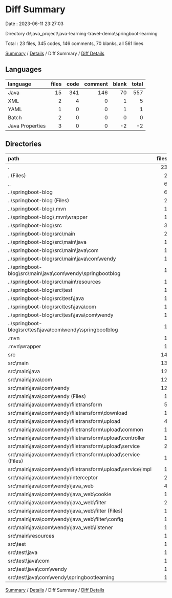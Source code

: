 # Diff Summary

Date : 2023-06-11 23:27:03

Directory d:\\java_project\\java-learning-travel-demo\\springboot-learning

Total : 23 files,  345 codes, 146 comments, 70 blanks, all 561 lines

[Summary](results.md) / [Details](details.md) / Diff Summary / [Diff Details](diff-details.md)

## Languages
| language | files | code | comment | blank | total |
| :--- | ---: | ---: | ---: | ---: | ---: |
| Java | 15 | 341 | 146 | 70 | 557 |
| XML | 2 | 4 | 0 | 1 | 5 |
| YAML | 1 | 0 | 0 | 1 | 1 |
| Batch | 2 | 0 | 0 | 0 | 0 |
| Java Properties | 3 | 0 | 0 | -2 | -2 |

## Directories
| path | files | code | comment | blank | total |
| :--- | ---: | ---: | ---: | ---: | ---: |
| . | 23 | 345 | 146 | 70 | 561 |
| . (Files) | 2 | 144 | 51 | 41 | 236 |
| .. | 6 | -160 | -67 | -53 | -280 |
| ..\\springboot-blog | 6 | -160 | -67 | -53 | -280 |
| ..\\springboot-blog (Files) | 2 | -140 | -51 | -40 | -231 |
| ..\\springboot-blog\\.mvn | 1 | -2 | -16 | -1 | -19 |
| ..\\springboot-blog\\.mvn\\wrapper | 1 | -2 | -16 | -1 | -19 |
| ..\\springboot-blog\\src | 3 | -18 | 0 | -12 | -30 |
| ..\\springboot-blog\\src\\main | 2 | -9 | 0 | -7 | -16 |
| ..\\springboot-blog\\src\\main\\java | 1 | -9 | 0 | -5 | -14 |
| ..\\springboot-blog\\src\\main\\java\\com | 1 | -9 | 0 | -5 | -14 |
| ..\\springboot-blog\\src\\main\\java\\com\\wendy | 1 | -9 | 0 | -5 | -14 |
| ..\\springboot-blog\\src\\main\\java\\com\\wendy\\springbootblog | 1 | -9 | 0 | -5 | -14 |
| ..\\springboot-blog\\src\\main\\resources | 1 | 0 | 0 | -2 | -2 |
| ..\\springboot-blog\\src\\test | 1 | -9 | 0 | -5 | -14 |
| ..\\springboot-blog\\src\\test\\java | 1 | -9 | 0 | -5 | -14 |
| ..\\springboot-blog\\src\\test\\java\\com | 1 | -9 | 0 | -5 | -14 |
| ..\\springboot-blog\\src\\test\\java\\com\\wendy | 1 | -9 | 0 | -5 | -14 |
| ..\\springboot-blog\\src\\test\\java\\com\\wendy\\springbootblog | 1 | -9 | 0 | -5 | -14 |
| .mvn | 1 | 2 | 16 | 1 | 19 |
| .mvn\\wrapper | 1 | 2 | 16 | 1 | 19 |
| src | 14 | 359 | 146 | 81 | 586 |
| src\\main | 13 | 350 | 146 | 76 | 572 |
| src\\main\\java | 12 | 350 | 146 | 75 | 571 |
| src\\main\\java\\com | 12 | 350 | 146 | 75 | 571 |
| src\\main\\java\\com\\wendy | 12 | 350 | 146 | 75 | 571 |
| src\\main\\java\\com\\wendy (Files) | 1 | 9 | 0 | 5 | 14 |
| src\\main\\java\\com\\wendy\\filetransform | 5 | 216 | 62 | 36 | 314 |
| src\\main\\java\\com\\wendy\\filetransform\\download | 1 | 72 | 22 | 8 | 102 |
| src\\main\\java\\com\\wendy\\filetransform\\upload | 4 | 144 | 40 | 28 | 212 |
| src\\main\\java\\com\\wendy\\filetransform\\upload\\common | 1 | 19 | 6 | 9 | 34 |
| src\\main\\java\\com\\wendy\\filetransform\\upload\\controller | 1 | 34 | 6 | 6 | 46 |
| src\\main\\java\\com\\wendy\\filetransform\\upload\\service | 2 | 91 | 28 | 13 | 132 |
| src\\main\\java\\com\\wendy\\filetransform\\upload\\service (Files) | 1 | 8 | 18 | 4 | 30 |
| src\\main\\java\\com\\wendy\\filetransform\\upload\\service\\impl | 1 | 83 | 10 | 9 | 102 |
| src\\main\\java\\com\\wendy\\interceptor | 2 | 36 | 35 | 13 | 84 |
| src\\main\\java\\com\\wendy\\java_web | 4 | 89 | 49 | 21 | 159 |
| src\\main\\java\\com\\wendy\\java_web\\cookie | 1 | 50 | 21 | 6 | 77 |
| src\\main\\java\\com\\wendy\\java_web\\filter | 2 | 36 | 22 | 13 | 71 |
| src\\main\\java\\com\\wendy\\java_web\\filter (Files) | 1 | 26 | 9 | 7 | 42 |
| src\\main\\java\\com\\wendy\\java_web\\filter\\config | 1 | 10 | 13 | 6 | 29 |
| src\\main\\java\\com\\wendy\\java_web\\listener | 1 | 3 | 6 | 2 | 11 |
| src\\main\\resources | 1 | 0 | 0 | 1 | 1 |
| src\\test | 1 | 9 | 0 | 5 | 14 |
| src\\test\\java | 1 | 9 | 0 | 5 | 14 |
| src\\test\\java\\com | 1 | 9 | 0 | 5 | 14 |
| src\\test\\java\\com\\wendy | 1 | 9 | 0 | 5 | 14 |
| src\\test\\java\\com\\wendy\\springbootlearning | 1 | 9 | 0 | 5 | 14 |

[Summary](results.md) / [Details](details.md) / Diff Summary / [Diff Details](diff-details.md)